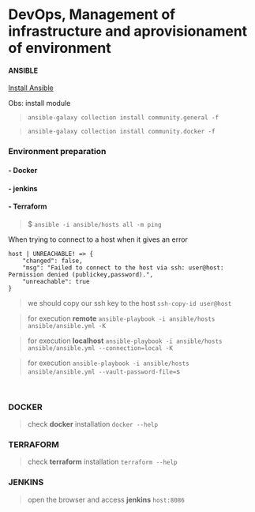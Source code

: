 # **DevOps**, Management of infrastructure and aprovisionament of environment



#### ANSIBLE

[Install Ansible]([https://link](https://docs.ansible.com/ansible/latest/installation_guide/intro_installation.html))

Obs: install module 

> `ansible-galaxy collection install community.general -f`

>`ansible-galaxy collection install community.docker -f`

### Environment preparation

#### - Docker
#### - jenkins
#### - Terraform


> $ `ansible -i ansible/hosts all -m ping`


When trying to connect to a host when it gives an error

```
host | UNREACHABLE! => {
    "changed": false,
    "msg": "Failed to connect to the host via ssh: user@host: Permission denied (publickey,password).",
    "unreachable": true
}

```

> we should copy our ssh key to the host
`ssh-copy-id user@host`



> for execution **remote** `ansible-playbook -i ansible/hosts ansible/ansible.yml -K`


> for execution **localhost** `ansible-playbook -i ansible/hosts ansible/ansible.yml --connection=local -K`


> for execution `ansible-playbook -i ansible/hosts ansible/ansible.yml --vault-password-file=`s


<br>

### DOCKER

> check **docker** installation `docker --help`

### TERRAFORM

> check **terraform** installation `terraform --help`

### JENKINS

> open the browser and access **jenkins**  `host:8086`